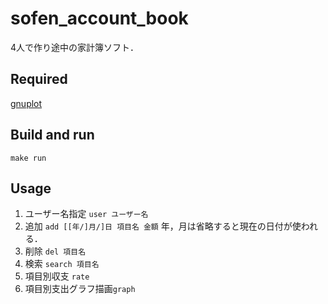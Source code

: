 # sofen_account_book
4人で作り途中の家計簿ソフト．

## Required
[gnuplot](http://www.gnuplot.info/)

## Build and run
```
make run
```

## Usage
1. ユーザー名指定 `user ユーザー名`
1. 追加 `add [[年/]月/]日 項目名 金額` 年，月は省略すると現在の日付が使われる．
1. 削除 `del 項目名`
1. 検索 `search 項目名` 
1. 項目別収支 `rate`
1. 項目別支出グラフ描画`graph`
